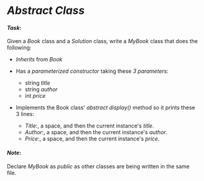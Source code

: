 # **_Abstract Class_**

#### _Task_:

Given a _Book_ class and a _Solution_ class, write a _MyBook_ class
that does the following:

- _Inherits_ from _Book_

- Has a _parameterized constructor_ taking these _3 parameters_:

  - string _title_
  - string _author_
  - int _price_


- Implements the Book class' _abstract display()_ method so it prints
these 3 lines:

  - _Title_:, a space, and then the current instance's _title_.
  - _Author_:, a space, and then the current instance's _author_.
  - _Price_:, a space, and then the current instance's _price_.

#### _Note_:

Declare _MyBook_ as _public_ as other classes are being written in the same
file.
